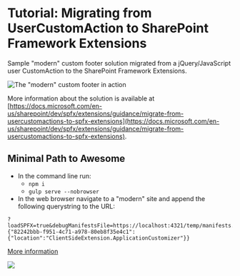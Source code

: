 # Tutorial: Migrating from UserCustomAction to SharePoint Framework Extensions

Sample "modern" custom footer solution migrated from a jQuery/JavaScript user CustomAction to the SharePoint Framework Extensions.

![The "modern" custom footer in action](../images/spfx-react-custom-footer-output.png)

More information about the solution is available at [https://docs.microsoft.com/en-us/sharepoint/dev/spfx/extensions/guidance/migrate-from-usercustomactions-to-spfx-extensions](https://docs.microsoft.com/en-us/sharepoint/dev/spfx/extensions/guidance/migrate-from-usercustomactions-to-spfx-extensions).

## Minimal Path to Awesome

- In the command line run:
  - `npm i`
  - `gulp serve --nobrowser`
- In the web browser navigate to a "modern" site and append the following querystring to the URL:

```
?loadSPFX=true&debugManifestsFile=https://localhost:4321/temp/manifests.js&customActions={"82242bbb-f951-4c71-a978-80eb8f35e4c1":{"location":"ClientSideExtension.ApplicationCustomizer"}}
```

[More information](../README.md)

<img src="https://pnptelemetry.azurewebsites.net/sp-dev-fx-extensions/tutorial-migrate-usercustomaction/02" />
